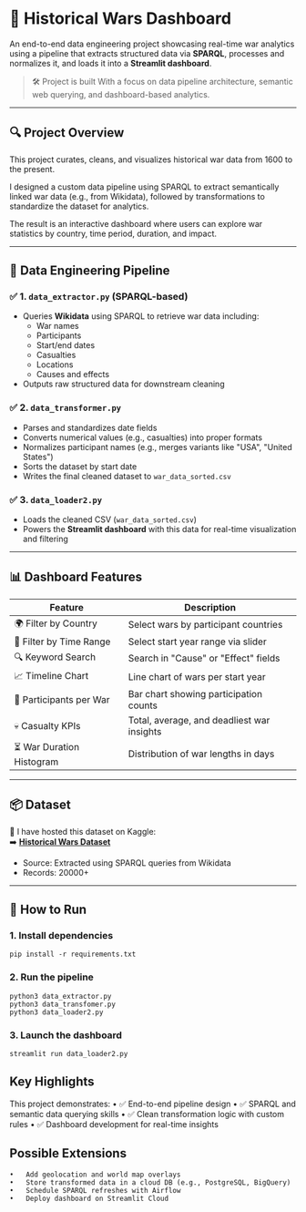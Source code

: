 # 📜 Historical Wars Dashboard

An end-to-end data engineering project showcasing real-time war analytics using a pipeline that extracts structured data via **SPARQL**, processes and normalizes it, and loads it into a **Streamlit dashboard**.

> 🛠 Project is built With a focus on data pipeline architecture, semantic web querying, and dashboard-based analytics.

---

## 🔍 Project Overview

This project curates, cleans, and visualizes historical war data from 1600 to the present. 

I designed a custom data pipeline using SPARQL to extract semantically linked war data (e.g., from Wikidata), followed by transformations to standardize the dataset for analytics.

The result is an interactive dashboard where users can explore war statistics by country, time period, duration, and impact.

---

## 🧱 Data Engineering Pipeline

### ✅ 1. `data_extractor.py` (SPARQL-based)
- Queries **Wikidata** using SPARQL to retrieve war data including:
  - War names
  - Participants
  - Start/end dates
  - Casualties
  - Locations
  - Causes and effects
- Outputs raw structured data for downstream cleaning

### ✅ 2. `data_transformer.py`
- Parses and standardizes date fields
- Converts numerical values (e.g., casualties) into proper formats
- Normalizes participant names (e.g., merges variants like "USA", "United States")
- Sorts the dataset by start date
- Writes the final cleaned dataset to `war_data_sorted.csv`

### ✅ 3. `data_loader2.py`
- Loads the cleaned CSV (`war_data_sorted.csv`)
- Powers the **Streamlit dashboard** with this data for real-time visualization and filtering

---

## 📊 Dashboard Features 

| Feature                     | Description |
|----------------------------|-------------|
| 🌍 Filter by Country        | Select wars by participant countries |
| 📅 Filter by Time Range     | Select start year range via slider |
| 🔍 Keyword Search           | Search in "Cause" or "Effect" fields |
| 📈 Timeline Chart           | Line chart of wars per start year |
| 👥 Participants per War     | Bar chart showing participation counts |
| 💀 Casualty KPIs            | Total, average, and deadliest war insights |
| ⏳ War Duration Histogram   | Distribution of war lengths in days |

---

## 📦 Dataset

📁 I have hosted this dataset on Kaggle:  
➡️ [**Historical Wars Dataset**](https://www.kaggle.com/datasets/shwetabambal18/historical-wars)

- Source: Extracted using SPARQL queries from Wikidata
- Records: 20000+

---

## 🚀 How to Run

### 1. Install dependencies

```
pip install -r requirements.txt
```
### 2. Run the pipeline

```
python3 data_extractor.py               
python3 data_transfomer.py
python3 data_loader2.py 
```

### 3. Launch the dashboard

```
streamlit run data_loader2.py
```

## Key Highlights

This project demonstrates:
	•	✅ End-to-end pipeline design
	•	✅ SPARQL and semantic data querying skills
	•	✅ Clean transformation logic with custom rules
	•	✅ Dashboard development for real-time insights


##  Possible Extensions

	•	Add geolocation and world map overlays
	•	Store transformed data in a cloud DB (e.g., PostgreSQL, BigQuery)
	•	Schedule SPARQL refreshes with Airflow
	•	Deploy dashboard on Streamlit Cloud
